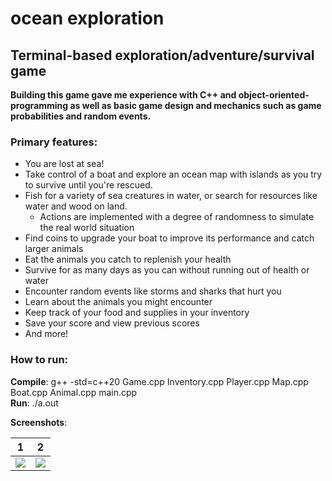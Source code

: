 # ocean exploration

## Terminal-based exploration/adventure/survival game 

**Building this game gave me experience with C++ and object-oriented-programming as well as basic game design and mechanics such as game probabilities and random events.**

### Primary features:
- You are lost at sea!
- Take control of a boat and explore an ocean map with islands as you try to survive until you're rescued.
- Fish for a variety of sea creatures in water, or search for resources like water and wood on land.
  - Actions are implemented with a degree of randomness to simulate the real world situation
- Find coins to upgrade your boat to improve its performance and catch larger animals
- Eat the animals you catch to replenish your health
- Survive for as many days as you can without running out of health or water
- Encounter random events like storms and sharks that hurt you
- Learn about the animals you might encounter
- Keep track of your food and supplies in your inventory
- Save your score and view previous scores
- And more!

### How to run:
**Compile**: g++ -std=c++20 Game.cpp Inventory.cpp Player.cpp Map.cpp Boat.cpp Animal.cpp main.cpp    
**Run**: ./a.out

**Screenshots**:  

1                          | 2                             
:-------------------------:|:-------------------------:
![](https://user-images.githubusercontent.com/48075045/159587003-782bfadb-a5ca-42bd-a4bd-f566e9ef387d.png)  |  ![](https://user-images.githubusercontent.com/48075045/159587020-80008611-f6d6-4abe-a2c7-ca1eb2cb6735.png)
